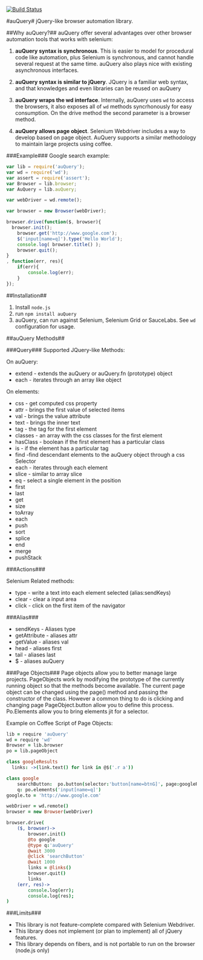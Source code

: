 [![Build Status](https://travis-ci.org/cyrjano/AuQuery.png)](https://travis-ci.org/cyrjano/AuQuery)

#auQuery#
jQuery-like browser automation library.

##Why auQuery?##
auQuery offer several advantages over other browser automation tools that works with selenium: 

1. __auQuery syntax is synchronous__. This is easier to model for procedural code like automation, plus Selenium is synchronous, and 
cannot handle several request at the same time. auQuery also plays nice with existing asynchronous interfaces. 

2. __auQuery syntax is similar to jQuery__. JQuery is a familiar web syntax, and that knowledges and even libraries 
can be reused on auQuery

3. __auQuery wraps the wd interface__. Internally, auQuery uses ```wd``` to access the browsers, it also exposes all of ```wd```
methods syncrhonously for easy consumption. On the drive method the second parameter is a browser method. 

4. __auQuery allows page object__. Selenium Webdriver includes a way to develop based on page object. AuQuery supports
a similar methodology to maintain large projects using coffee. 

###Example###
Google search example: 

```javascript
var lib = require('auQuery');
var wd = require('wd'); 
var assert = require('assert'); 
var Browser = lib.browser; 
var AuQuery = lib.auQuery; 

var webDriver = wd.remote(); 

var browser = new Browser(webDriver); 

browser.drive(function($, browser){
  browser.init(); 
	browser.get('http://www.google.com'); 
	$('input[name=q]').type('Hello World'); 
	console.log( browser.title() ); 
	browser.quit();
}
, function(err, res){
	if(err){
		console.log(err); 
	}
});
```

##Installation##
1. Install ```node.js```
2. run ```npm install auQuery```
3. auQuery, can run against Selenium, Selenium Grid or SauceLabs. See ```wd``` configuration for usage. 

##auQuery Methods##

###Query###
Supported JQuery-like Methods: 

On auQuery: 

* extend - extends the auQuery or auQuery.fn (prototype) object
* each - iterates through an array like object 

On elements: 

* css - get computed css property
* attr - brings the first value of selected items
* val - brings the value attribute
* text - brings the inner text 
* tag - the tag for the first element
* classes - an array with the css classes for the first element
* hasClass - boolean if the first element has a particular class
* is - if the element has a particular tag
* find -find descendant elements to the auQuery object through a css Selector
* each - iterates through each element 
* slice - similar to array slice
* eq - select a single element in the position
* first
* last
* get
* size
* toArray
* each 
* push
* sort 
* splice
* end
* merge
* pushStack

###Actions###

Selenium Related methods: 

* type - write a text into each element selected (alias:sendKeys)
* clear - clear a input area
* click - click on the first item of the navigator

###Alias###

* sendKeys - Aliases type
* getAttribute - aliases attr
* getValue - aliases val
* head - aliases first
* tail - aliases last
* $ - aliases auQuery

###Page Objects###
Page objects allow you to better manage large projects. PageObjects work by modifying the prototype of the currently
running object so that the methods become available. The current page object can be changed using the page() method and
passing the constructor of the class. However a common thing to do is clicking and changing page PageObject.button allow
you to define this process. Po.Elements allow you to bring elements jit for a selector. 

Example on Coffee Script of Page Objects: 
```coffeescript
lib = require 'auQuery' 
wd = require 'wd' 
Browser = lib.browser
po = lib.pageObject

class googleResults
  links: ->(link.text() for link in @$('.r a'))

class google 
	searchButton:  po.button(selector:'button[name=btnG]', page:googleResults)
	q: po.elements('input[name=q]')
google.to = 'http://www.google.com'

webDriver = wd.remote()
browser = new Browser(webDriver)

browser.drive(
	($, browser)->
		browser.init()
		@to google
		@type q:'auQuery'
		@wait 3000
		@click 'searchButton'
		@wait 1000
		links = @links()
		browser.quit()
		links
	(err, res)->
		console.log(err);
		console.log(res); 
)
```
###Limits###

* This library is not feature-complete compared with Selenium Webdriver. 
* This library does not implement (or plan to implement) all of jQuery features. 
* This library depends on fibers, and is not portable to run on the browser (node.js only) 
